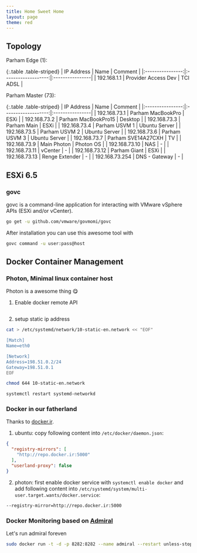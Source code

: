 ```yaml
---
title: Home Sweet Home
layout: page
theme: red
---
```


## Topology

Parham Edge (1):

{:.table .table-striped}
| IP Address       | Name                | Comment         |
|:----------------:|:-------------------:|:----------------|
| 192.168.1.1      | Provider Access Dev | TCI ADSL        |

Parham Master (73):

{:.table .table-striped}
| IP Address       | Name                | Comment         |
|:----------------:|:-------------------:|:----------------|
| 192.168.73.1     | Parham MacBookPro   | ESXi            |
| 192.168.73.2     | Parham MacBookPro15 | Desktop         |
| 192.168.73.3     | Parham Main         | ESXi            |
| 192.168.73.4     | Parham USVM 1       | Ubuntu Server   |
| 192.168.73.5     | Parham USVM 2       | Ubuntu Server   |
| 192.168.73.6     | Parham USVM 3       | Ubuntu Server   |
| 192.168.73.7     | Parham SVE14A27CXH  | TV              |
| 192.168.73.9     | Main Photon         | Photon OS       |
| 192.168.73.10    | NAS                 | -               |
| 192.168.73.11    | vCenter             | -               |
| 192.168.73.12    | Parham Giant        | ESXi            |
| 192.168.73.13    | Renge Extender      | -               |
| 192.168.73.254   | DNS - Gateway       | -               |


## ESXi 6.5
### govc
govc is a command-line application for interacting with VMware vSphere APIs (ESXi and/or vCenter).

```sh
go get -u github.com/vmware/govmomi/govc
```

After installation you can use this awesome tool with

```sh
govc command -u user:pass@host
```

## Docker Container Management
### Photon, Minimal linux container host
Photon is a awesome thing :yum:

1. Enable docker remote API

```sh
```

2. setup static ip address

```sh
cat > /etc/systemd/network/10-static-en.network << "EOF"

[Match]
Name=eth0

[Network]
Address=198.51.0.2/24
Gateway=198.51.0.1
EOF

chmod 644 10-static-en.network

systemctl restart systemd-networkd
```

### Docker in our fatherland

Thanks to [docker.ir](http://www.docker.ir/).

1. ubuntu: copy following content into `/etc/docker/daemon.json`:

```json
{
  "registry-mirrors": [
    "http://repo.docker.ir:5000"
  ],
  "userland-proxy": false
}
```

2. photon: first enable docker service with `systemctl enable docker`
and add following content into `/etc/systemd/system/multi-user.target.wants/docker.service`:

```sh
--registry-mirror=http://repo.docker.ir:5000
```

### Docker Monitoring based on [Admiral](https://github.com/vmware/admiral)
Let's run admiral foreven

```sh
sudo docker run -t -d -p 8282:8282 --name admiral --restart unless-stopped vmware/admiral
```
